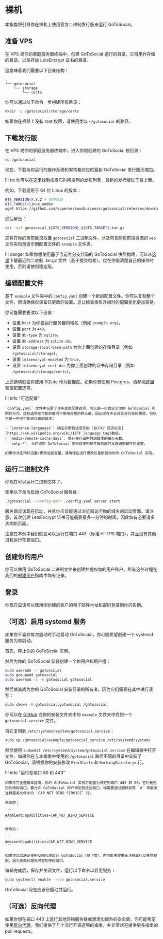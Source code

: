 # 裸机

本指南将引导你在裸机上使用官方二进制发行版来运行 GoToSocial。

## 准备 VPS

在 VPS 或你的家庭服务器终端中，创建 GoToSocial 运行的目录，它将用作存储的目录，以及存放 LetsEncrypt 证书的目录。

这意味着我们需要以下目录结构：

```
.
└── gotosocial
    └── storage
        └── certs
```

你可以通过以下命令一步创建所有目录：

```bash
mkdir -p /gotosocial/storage/certs
```

如果你在机器上没有 root 权限，请使用类似 `~/gotosocial` 的路径。

## 下载发行版

在 VPS 或你的家庭服务器终端中，进入你刚创建的 GoToSocial 根目录：

```bash
cd /gotosocial
```

现在，下载与你运行的操作系统和架构相对应的最新 GoToSocial 发行版压缩包。

!!! tip
    你可以在[这里](https://github.com/superseriousbusiness/gotosocial/releases)找到按发布时间排列的发布列表，最新的发行版位于最上面。

例如，下载适用于 64 位 Linux 的版本：

```bash
GTS_VERSION=X.Y.Z # 替换此处
GTS_TARGET=linux_amd64
wget https://github.com/superseriousbusiness/gotosocial/releases/download/v${GTS_VERSION}/gotosocial_${GTS_VERSION}_${GTS_TARGET}.tar.gz
```

然后解压：

```bash
tar -xzf gotosocial_${GTS_VERSION}_${GTS_TARGET}.tar.gz
```

这将在你的当前目录放置 `gotosocial` 二进制文件，以及包含网页前端资源的 `web` 文件夹和包含示例配置文件的 `example` 文件夹。

!!! danger
    如果你想使用基于当前主分支代码的 GoToSocial 快照构建，可以从[这里](https://minio.s3.superseriousbusiness.org/browser/gotosocial-snapshots)下载最近的二进制 .tar.gz 文件（基于提交哈希）。仅在你很清楚自己的操作时使用，否则请使用稳定版。

## 编辑配置文件

基于 `example` 文件夹中的 `config.yaml` 创建一个新的配置文件。你可以复制整个文件，但请确保仅保留已更改的设置。这让检查发布升级时的配置变化更加容易。

你可能需要更改以下设置：

- 设置 `host` 为你要运行服务器的域名（例如 `example.org`）。
- 设置 `port` 为 `443`。
- 设置 `db-type` 为 `sqlite`。
- 设置 `db-address` 为 `sqlite.db`。
- 设置 `storage-local-base-path` 为你上面创建的存储目录（例如 `/gotosocial/storage`）。
- 设置 `letsencrypt-enabled` 为 `true`。
- 设置 `letsencrypt-cert-dir` 为你上面创建的证书存储目录（例如 `/gotosocial/storage/certs`）。

上述选项假设你使用 SQLite 作为数据库。如果你想使用 Postgres，请参阅[这里](../../configuration/database.md)获取配置选项。

!!! info "可选配置"
    
    `config.yaml` 文件中记录了许多其他配置选项，可以进一步自定义你的 GoToSocial 实例的行为。这些选项在可能的情况下使用合理的默认值，因此现在不必对此进行任何更改，但以下是一些你可能感兴趣的选项：
    
    - `instance-languages`: 确定实例首选语言的 [BCP47 语言标签](https://en.wikipedia.org/wiki/IETF_language_tag)数组。
    - `media-remote-cache-days`: 保存在存储中外站媒体的缓存天数。
    - `smtp-*`: 允许你的 GoToSocial 实例连接到邮件服务器并发送通知邮件的设置。

    如果你决定稍后设置/更改这些变量，请确保在进行更改后重新启动你的 GoToSocial 实例。

## 运行二进制文件

你现在可以运行二进制文件了。

使用以下命令启动 GoToSocial 服务器：

```bash
./gotosocial --config-path ./config.yaml server start
```

服务器应该现在启动，并且你应该能通过浏览器访问你的域名的启动页面。请注意，首次创建 LetsEncrypt 证书可能需要最多一分钟的时间，因此如有必要请多次刷新页面。

注意在本例中我们假设可以运行在端口 443（标准 HTTPS 端口），并且没有其他进程运行在该端口。

## 创建你的用户

你可以使用 GoToSocial 二进制文件来创建并提权你的用户账户。所有这些过程在我们的[创建用户](../user_creation.md)指南中均有记录。

## 登录

你现在应该可以使用刚创建的账户的电子邮件地址和密码登录到你的实例。

## （可选）启用 systemd 服务

如果你不喜欢每次启动时手动启动 GoToSocial，你可能希望创建一个 systemd 服务为你启动。

首先，停止你的 GoToSocial 实例。

然后为你的 GoToSocial 安装创建一个新用户和用户组：

```bash
sudo useradd -r gotosocial
sudo groupadd gotosocial
sudo usermod -a -G gotosocial gotosocial
```

然后使其成为你的 GoToSocial 安装目录的所有者，因为它们需要在其中进行读写：

```bash
sudo chown -R gotosocial:gotosocial /gotosocial
```

你可以在 [GitHub](https://raw.githubusercontent.com/superseriousbusiness/gotosocial/main/example/gotosocial.service) 或你的安装文件夹中的 `example` 文件夹中找到一个 `gotosocial.service` 文件。

将它复制到 `/etc/systemd/system/gotosocial.service`：

```bash
sudo cp /gotosocial/example/gotosocial.service /etc/systemd/system/
```

然后使用 `sudoedit /etc/systemd/system/gotosocial.service` 在编辑器中打开文件。如果你在与本指南中使用的 `/gotosocial` 路径不同的目录中安装了 GoToSocial，请根据你的安装修改 `ExecStart=` 和 `WorkingDirectory=` 行。

!!! info "运行在端口 80 和 443"
    
    如果你完全遵循本指南，你的 GoToSocial 实例将配置为绑定到端口 443 和 80，它们是已知的特权端口。要允许 GoToSocial 用户绑定到这些端口，你需要通过删除前导 `#` 来取消注释服务文件中的 `CAP_NET_BIND_SERVICE` 行。
    
    修改前：
    
    ```
    #AmbientCapabilities=CAP_NET_BIND_SERVICE
    ```
    
    修改后：
    
    ```
    AmbientCapabilities=CAP_NET_BIND_SERVICE
    ```
    
    如果你以后决定使用反向代理运行 GoToSocial（见下文），你可能希望重新注释此行以移除权限，因为反向代理将绑定到特权端口。

编辑完成后，保存并关闭文件，运行以下命令以启用服务：

```bash
sudo systemctl enable --now gotosocial.service
```

GoToSocial 现在应该已启动并运行。

## （可选）反向代理

如果你想在端口 443 上运行其他网络服务器或想添加额外的安全层，你可能希望使用[反向代理](../reverse_proxy/index.md)。我们提供了几个流行开源选项的指南，并非常欢迎提供更多指南的 pull requests。
